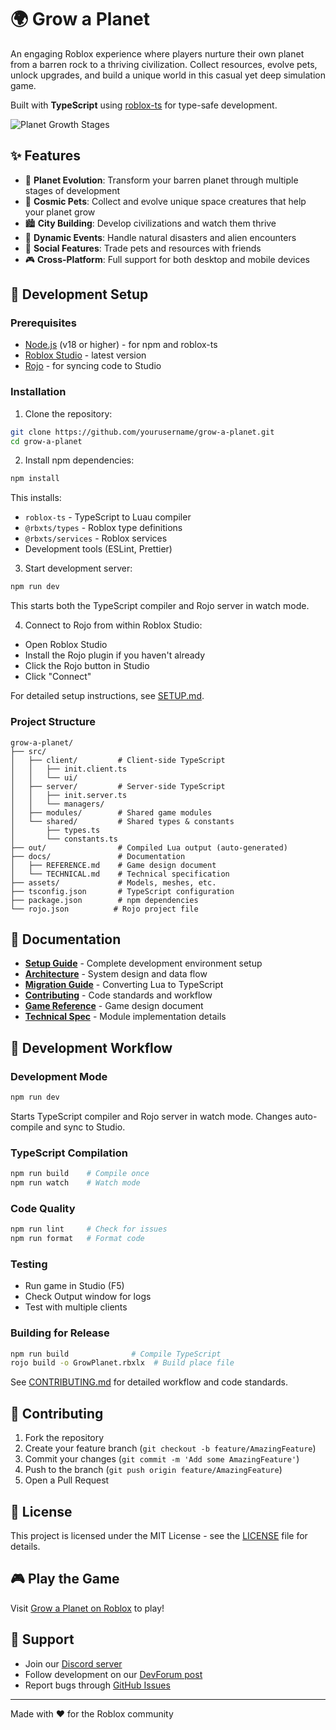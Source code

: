 # 🌍 Grow a Planet

An engaging Roblox experience where players nurture their own planet from a barren rock to a thriving civilization. Collect resources, evolve pets, unlock upgrades, and build a unique world in this casual yet deep simulation game.

Built with **TypeScript** using [roblox-ts](https://roblox-ts.com/) for type-safe development.

![Planet Growth Stages](https://via.placeholder.com/800x200.png?text=Planet+Evolution+Stages)

## ✨ Features

- 🌱 **Planet Evolution**: Transform your barren planet through multiple stages of development
- 🐉 **Cosmic Pets**: Collect and evolve unique space creatures that help your planet grow
- 🏙️ **City Building**: Develop civilizations and watch them thrive
- 🌋 **Dynamic Events**: Handle natural disasters and alien encounters
- 🤝 **Social Features**: Trade pets and resources with friends
- 🎮 **Cross-Platform**: Full support for both desktop and mobile devices

## 🚀 Development Setup

### Prerequisites

- [Node.js](https://nodejs.org/) (v18 or higher) - for npm and roblox-ts
- [Roblox Studio](https://www.roblox.com/create) - latest version
- [Rojo](https://rojo.space/docs/installation/) - for syncing code to Studio

### Installation

1. Clone the repository:
```bash
git clone https://github.com/yourusername/grow-a-planet.git
cd grow-a-planet
```

2. Install npm dependencies:
```bash
npm install
```

This installs:
- `roblox-ts` - TypeScript to Luau compiler
- `@rbxts/types` - Roblox type definitions
- `@rbxts/services` - Roblox services
- Development tools (ESLint, Prettier)

3. Start development server:
```bash
npm run dev
```

This starts both the TypeScript compiler and Rojo server in watch mode.

4. Connect to Rojo from within Roblox Studio:
- Open Roblox Studio
- Install the Rojo plugin if you haven't already
- Click the Rojo button in Studio
- Click "Connect"

For detailed setup instructions, see [SETUP.md](SETUP.md).

### Project Structure

```
grow-a-planet/
├── src/
│   ├── client/         # Client-side TypeScript
│   │   ├── init.client.ts
│   │   └── ui/
│   ├── server/         # Server-side TypeScript
│   │   ├── init.server.ts
│   │   └── managers/
│   ├── modules/        # Shared game modules
│   └── shared/         # Shared types & constants
│       ├── types.ts
│       └── constants.ts
├── out/                # Compiled Lua output (auto-generated)
├── docs/               # Documentation
│   ├── REFERENCE.md    # Game design document
│   └── TECHNICAL.md    # Technical specification
├── assets/             # Models, meshes, etc.
├── tsconfig.json       # TypeScript configuration
├── package.json        # npm dependencies
└── rojo.json          # Rojo project file
```

## 📖 Documentation

- **[Setup Guide](SETUP.md)** - Complete development environment setup
- **[Architecture](ARCHITECTURE.md)** - System design and data flow
- **[Migration Guide](MIGRATION.md)** - Converting Lua to TypeScript
- **[Contributing](CONTRIBUTING.md)** - Code standards and workflow
- **[Game Reference](docs/REFERENCE.md)** - Game design document
- **[Technical Spec](docs/TECHNICAL.md)** - Module implementation details

## 🔧 Development Workflow

### Development Mode
```bash
npm run dev
```
Starts TypeScript compiler and Rojo server in watch mode. Changes auto-compile and sync to Studio.

### TypeScript Compilation
```bash
npm run build    # Compile once
npm run watch    # Watch mode
```

### Code Quality
```bash
npm run lint     # Check for issues
npm run format   # Format code
```

### Testing
- Run game in Studio (F5)
- Check Output window for logs
- Test with multiple clients

### Building for Release
```bash
npm run build              # Compile TypeScript
rojo build -o GrowPlanet.rbxlx  # Build place file
```

See [CONTRIBUTING.md](CONTRIBUTING.md) for detailed workflow and code standards.

## 🤝 Contributing

1. Fork the repository
2. Create your feature branch (`git checkout -b feature/AmazingFeature`)
3. Commit your changes (`git commit -m 'Add some AmazingFeature'`)
4. Push to the branch (`git push origin feature/AmazingFeature`)
5. Open a Pull Request

## 📝 License

This project is licensed under the MIT License - see the [LICENSE](LICENSE) file for details.

## 🎮 Play the Game

Visit [Grow a Planet on Roblox](https://www.roblox.com/games/yourgameid/Grow-a-Planet) to play!

## 🌟 Support

- Join our [Discord server](https://discord.gg/yourdiscord)
- Follow development on our [DevForum post](https://devforum.roblox.com/t/grow-a-planet)
- Report bugs through [GitHub Issues](https://github.com/yourusername/grow-a-planet/issues)

---
Made with ❤️ for the Roblox community